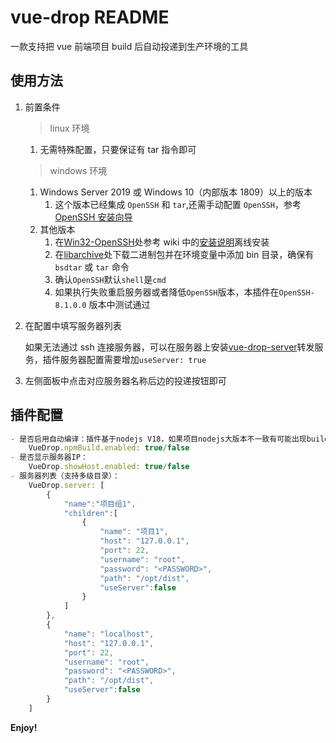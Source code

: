 # vue-drop README

一款支持把 vue 前端项目 build 后自动投递到生产环境的工具

## 使用方法

1. 前置条件

   > linux 环境

   1. 无需特殊配置，只要保证有 tar 指令即可

   > windows 环境

   1. Windows Server 2019 或 Windows 10（内部版本 1809）以上的版本
      1. 这个版本已经集成 `OpenSSH` 和 `tar`,还需手动配置 `OpenSSH`，参考 [OpenSSH 安装向导](https://learn.microsoft.com/zh-cn/windows-server/administration/openssh/openssh_install_firstuse?tabs=gui)
   2. 其他版本
      1. 在[Win32-OpenSSH](https://github.com/PowerShell/Win32-OpenSSH)处参考 wiki 中的[安装说明](https://github.com/PowerShell/Win32-OpenSSH/wiki/Install-Win32-OpenSSH)离线安装
      2. 在[libarchive](https://www.libarchive.org/)处下载二进制包并在环境变量中添加 bin 目录，确保有 `bsdtar` 或 `tar` 命令
      3. 确认`OpenSSH`默认`shell`是`cmd`
      4. 如果执行失败重启服务器或者降低`OpenSSH`版本，本插件在`OpenSSH-8.1.0.0` 版本中测试通过

2. 在配置中填写服务器列表

   如果无法通过 ssh 连接服务器，可以在服务器上安装[vue-drop-server](https://github.com/maolidi/vue-drop-server)转发服务，插件服务器配置需要增加`useServer: true`

3. 左侧面板中点击对应服务器名称后边的投递按钮即可

## 插件配置

```js
- 是否启用自动编译：插件基于nodejs V18，如果项目nodejs大版本不一致有可能出现build失败，可设置为false跳过build阶段
    VueDrop.npmBuild.enabled: true/false
- 是否显示服务器IP：
    VueDrop.showHost.enabled: true/false
- 服务器列表（支持多级目录）：
    VueDrop.server: [
        {
            "name":"项目组1",
            "children":[
                {
                    "name": "项目1",
                    "host": "127.0.0.1",
                    "port": 22,
                    "username": "root",
                    "password": "<PASSWORD>",
                    "path": "/opt/dist",
                    "useServer":false
                }
            ]
        },
        {
            "name": "localhost",
            "host": "127.0.0.1",
            "port": 22,
            "username": "root",
            "password": "<PASSWORD>",
            "path": "/opt/dist",
            "useServer":false
        }
    ]
```

**Enjoy!**

